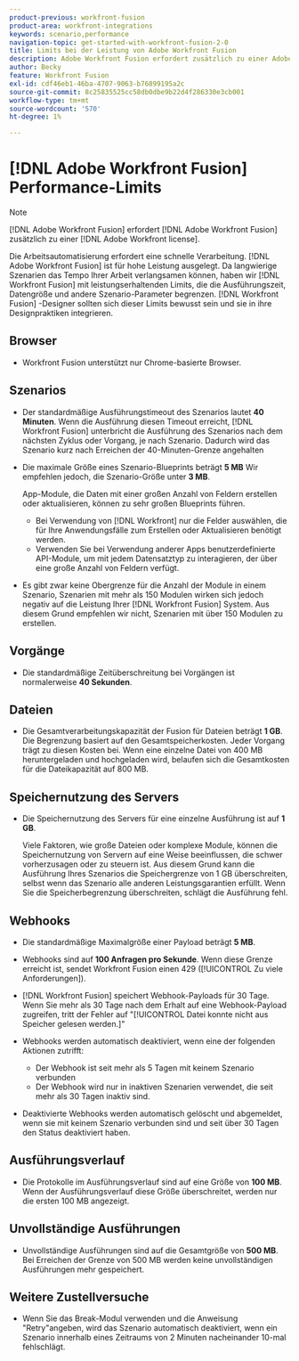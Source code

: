 ```yaml
---
product-previous: workfront-fusion
product-area: workfront-integrations
keywords: scenario,performance
navigation-topic: get-started-with-workfront-fusion-2-0
title: Limits bei der Leistung von Adobe Workfront Fusion
description: Adobe Workfront Fusion erfordert zusätzlich zu einer Adobe Workfront-Lizenz eine Adobe Workfront Fusion-Lizenz.
author: Becky
feature: Workfront Fusion
exl-id: cdf46eb1-46ba-4707-9063-b76899195a2c
source-git-commit: 8c25835525cc58db0dbe9b22d4f286330e3cb001
workflow-type: tm+mt
source-wordcount: '570'
ht-degree: 1%

---
```


# [!DNL Adobe Workfront Fusion] Performance-Limits

>[!NOTE]
>
>[!DNL Adobe Workfront Fusion] erfordert [!DNL Adobe Workfront Fusion] zusätzlich zu einer [!DNL Adobe Workfront license].

Die Arbeitsautomatisierung erfordert eine schnelle Verarbeitung. [!DNL Adobe Workfront Fusion] ist für hohe Leistung ausgelegt. Da langwierige Szenarien das Tempo Ihrer Arbeit verlangsamen können, haben wir [!DNL Workfront Fusion] mit leistungserhaltenden Limits, die die Ausführungszeit, Datengröße und andere Szenario-Parameter begrenzen. [!DNL Workfront Fusion] -Designer sollten sich dieser Limits bewusst sein und sie in ihre Designpraktiken integrieren.

## Browser

* Workfront Fusion unterstützt nur Chrome-basierte Browser.

## Szenarios

* Der standardmäßige Ausführungstimeout des Szenarios lautet **40 Minuten**. Wenn die Ausführung diesen Timeout erreicht, [!DNL Workfront Fusion] unterbricht die Ausführung des Szenarios nach dem nächsten Zyklus oder Vorgang, je nach Szenario. Dadurch wird das Szenario kurz nach Erreichen der 40-Minuten-Grenze angehalten
* Die maximale Größe eines Szenario-Blueprints beträgt **5 MB** Wir empfehlen jedoch, die Szenario-Größe unter **3 MB**.

  App-Module, die Daten mit einer großen Anzahl von Feldern erstellen oder aktualisieren, können zu sehr großen Blueprints führen.

   * Bei Verwendung von [!DNL Workfront] nur die Felder auswählen, die für Ihre Anwendungsfälle zum Erstellen oder Aktualisieren benötigt werden.
   * Verwenden Sie bei Verwendung anderer Apps benutzerdefinierte API-Module, um mit jedem Datensatztyp zu interagieren, der über eine große Anzahl von Feldern verfügt.

* Es gibt zwar keine Obergrenze für die Anzahl der Module in einem Szenario, Szenarien mit mehr als 150 Modulen wirken sich jedoch negativ auf die Leistung Ihrer [!DNL Workfront Fusion] System. Aus diesem Grund empfehlen wir nicht, Szenarien mit über 150 Modulen zu erstellen.

## Vorgänge

* Die standardmäßige Zeitüberschreitung bei Vorgängen ist normalerweise **40 Sekunden**.

<!--
* The operation timeout for calls to Adobe Workfront is **120 seconds**.
-->

## Dateien

* Die Gesamtverarbeitungskapazität der Fusion für Dateien beträgt **1 GB**. Die Begrenzung basiert auf den Gesamtspeicherkosten. Jeder Vorgang trägt zu diesen Kosten bei. Wenn eine einzelne Datei von 400 MB heruntergeladen und hochgeladen wird, belaufen sich die Gesamtkosten für die Dateikapazität auf 800 MB.

## Speichernutzung des Servers

* Die Speichernutzung des Servers für eine einzelne Ausführung ist auf **1 GB**.

  Viele Faktoren, wie große Dateien oder komplexe Module, können die Speichernutzung von Servern auf eine Weise beeinflussen, die schwer vorherzusagen oder zu steuern ist. Aus diesem Grund kann die Ausführung Ihres Szenarios die Speichergrenze von 1 GB überschreiten, selbst wenn das Szenario alle anderen Leistungsgarantien erfüllt. Wenn Sie die Speicherbegrenzung überschreiten, schlägt die Ausführung fehl.

## Webhooks

* Die standardmäßige Maximalgröße einer Payload beträgt **5 MB**.
* Webhooks sind auf **100 Anfragen pro Sekunde**. Wenn diese Grenze erreicht ist, sendet Workfront Fusion einen 429 ([!UICONTROL Zu viele Anforderungen]).
* [!DNL Workfront Fusion] speichert Webhook-Payloads für 30 Tage. Wenn Sie mehr als 30 Tage nach dem Erhalt auf eine Webhook-Payload zugreifen, tritt der Fehler auf &quot;[!UICONTROL Datei konnte nicht aus Speicher gelesen werden.]&quot;
* Webhooks werden automatisch deaktiviert, wenn eine der folgenden Aktionen zutrifft:

   * Der Webhook ist seit mehr als 5 Tagen mit keinem Szenario verbunden
   * Der Webhook wird nur in inaktiven Szenarien verwendet, die seit mehr als 30 Tagen inaktiv sind.

* Deaktivierte Webhooks werden automatisch gelöscht und abgemeldet, wenn sie mit keinem Szenario verbunden sind und seit über 30 Tagen den Status deaktiviert haben.

## Ausführungsverlauf

* Die Protokolle im Ausführungsverlauf sind auf eine Größe von **100 MB**. Wenn der Ausführungsverlauf diese Größe überschreitet, werden nur die ersten 100 MB angezeigt.

## Unvollständige Ausführungen

* Unvollständige Ausführungen sind auf die Gesamtgröße von **500 MB**. Bei Erreichen der Grenze von 500 MB werden keine unvollständigen Ausführungen mehr gespeichert.

## Weitere Zustellversuche

* Wenn Sie das Break-Modul verwenden und die Anweisung &quot;Retry&quot;angeben, wird das Szenario automatisch deaktiviert, wenn ein Szenario innerhalb eines Zeitraums von 2 Minuten nacheinander 10-mal fehlschlägt.

